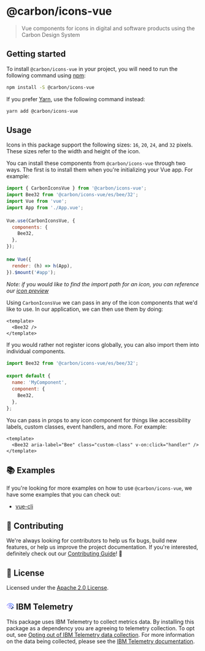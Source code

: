 # @carbon/icons-vue

> Vue components for icons in digital and software products using the Carbon
> Design System

## Getting started

To install `@carbon/icons-vue` in your project, you will need to run the
following command using [npm](https://www.npmjs.com/):

```bash
npm install -S @carbon/icons-vue
```

If you prefer [Yarn](https://yarnpkg.com/en/), use the following command
instead:

```bash
yarn add @carbon/icons-vue
```

## Usage

Icons in this package support the following sizes: `16`, `20`, `24`, and `32`
pixels. These sizes refer to the width and height of the icon.

You can install these components from `@carbon/icons-vue` through two ways. The
first is to install them when you're initializing your Vue app. For example:

```js
import { CarbonIconsVue } from '@carbon/icons-vue';
import Bee32 from '@carbon/icons-vue/es/bee/32';
import Vue from 'vue';
import App from './App.vue';

Vue.use(CarbonIconsVue, {
  components: {
    Bee32,
  },
});

new Vue({
  render: (h) => h(App),
}).$mount('#app');
```

_Note: if you would like to find the import path for an icon, you can reference
our [icon preview](https://carbon-elements.netlify.app/icons/examples/preview/)_

Using `CarbonIconsVue` we can pass in any of the icon components that we'd like
to use. In our application, we can then use them by doing:

```vue
<template>
  <Bee32 />
</template>
```

If you would rather not register icons globally, you can also import them into
individual components.

```js
import Bee32 from '@carbon/icons-vue/es/bee/32';

export default {
  name: 'MyComponent',
  component: {
    Bee32,
  },
};
```

You can pass in props to any icon component for things like accessibility
labels, custom classes, event handlers, and more. For example:

```vue
<template>
  <Bee32 aria-label="Bee" class="custom-class" v-on:click="handler" />
</template>
```

## 📚 Examples

If you're looking for more examples on how to use `@carbon/icons-vue`, we have
some examples that you can check out:

- [vue-cli](./examples/vue-cli)

## 🙌 Contributing

We're always looking for contributors to help us fix bugs, build new features,
or help us improve the project documentation. If you're interested, definitely
check out our [Contributing Guide](/.github/CONTRIBUTING.md)! 👀

## 📝 License

Licensed under the [Apache 2.0 License](/LICENSE).

## <picture><source height="20" width="20" media="(prefers-color-scheme: dark)" srcset="https://raw.githubusercontent.com/ibm-telemetry/telemetry-js/main/docs/images/ibm-telemetry-dark.svg"><source height="20" width="20" media="(prefers-color-scheme: light)" srcset="https://raw.githubusercontent.com/ibm-telemetry/telemetry-js/main/docs/images/ibm-telemetry-light.svg"><img height="20" width="20" alt="IBM Telemetry" src="https://raw.githubusercontent.com/ibm-telemetry/telemetry-js/main/docs/images/ibm-telemetry-light.svg"></picture> IBM Telemetry

This package uses IBM Telemetry to collect metrics data. By installing this
package as a dependency you are agreeing to telemetry collection. To opt out,
see
[Opting out of IBM Telemetry data collection](https://github.com/ibm-telemetry/telemetry-js/tree/main#opting-out-of-ibm-telemetry-data-collection).
For more information on the data being collected, please see the
[IBM Telemetry documentation](https://github.com/ibm-telemetry/telemetry-js/tree/main#ibm-telemetry-collection-basics).
